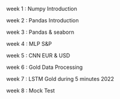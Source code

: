 week 1 : Numpy Introduction

week 2 : Pandas Introduction

week 3 : Pandas & seaborn

week 4 : MLP S&P

week 5 : CNN EUR & USD

week 6 : Gold Data Processing

week 7 : LSTM Gold during 5 minutes 2022

week 8 : Mock Test
